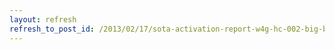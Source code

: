 ```yaml
---
layout: refresh
refresh_to_post_id: /2013/02/17/sota-activation-report-w4g-hc-002-big-bald-mountain
---
```

